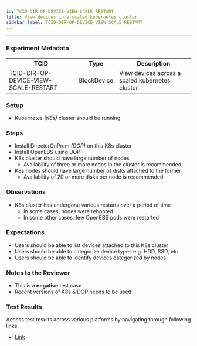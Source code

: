 ```yaml
---
id: TCID-DIR-OP-DEVICE-VIEW-SCALE-RESTART
title: View devices in a scaled kubernetes cluster
sidebar_label: TCID-DIR-OP-DEVICE-VIEW-SCALE-RESTART
---
```

------

### Experiment Metadata

<table>
  <tr>
    <th> TCID </th>
    <th> Type </th>
    <th> Description </th>
  </tr>
  <tr>
    <td> TCID-DIR-OP-DEVICE-VIEW-SCALE-RESTART </td>
    <td> BlockDevice </td>
    <td> View devices across a scaled kubernetes cluster </td>
  </tr>
</table>

### Setup
- Kubernetes _(K8s)_ cluster should be running

### Steps
- Install DirectorOnPrem _(DOP)_ on this K8s cluster
- Install OpenEBS using DOP
- K8s cluster should have large number of nodes
  - Availability of three or more nodes in the cluster is recommended
- K8s nodes should have large number of disks attached to the former
  - Availability of 20 or more disks per node is recommended

### Observations
- K8s cluster has undergone various restarts over a period of time
  - In some cases, nodes were rebooted
  - In some other cases, few OpenEBS pods were restarted

### Expectations
- Users should be able to list devices attached to this K8s cluster
- Users should be able to categorize device types e.g. HDD, SSD, etc
- Users should be able to identify devices categorized by nodes

### Notes to the Reviewer
- This is a **negative** test case
- Recent versions of K8s & DOP needs to be used

### Test Results
Access test results across various platforms by navigating through following links
- [Link]()